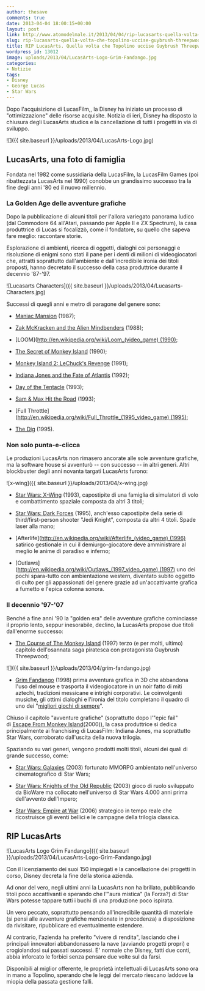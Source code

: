 ```yaml
---
author: thesave
comments: true
date: 2013-04-04 18:00:15+00:00
layout: post
link: http://www.atomodelmale.it/2013/04/04/rip-lucasarts-quella-volta-che-topolino-uccise-guybrush-threepwood/
slug: rip-lucasarts-quella-volta-che-topolino-uccise-guybrush-threepwood
title: RIP LucasArts. Quella volta che Topolino uccise Guybrush Threepwood.
wordpress_id: 13012
image: uploads/2013/04/LucasArts-Logo-Grim-Fandango.jpg
categories:
- Notizie
tags:
- Disney
- George Lucas
- Star Wars
---
```


Dopo l'acquisizione di LucasFilm,, la Disney ha iniziato un processo di "ottimizzazione" delle risorse acquisite. Notizia di ieri, Disney ha disposto la chiusura degli LucasArts studios e la cancellazione di tutti i progetti in via di sviluppo.

![]({{ site.baseurl }}/uploads/2013/04/LucasArts-Logo.jpg)

## LucasArts, una foto di famiglia

Fondata nel 1982 come sussidiaria della LucasFilm, la LucasFilm Games (poi ribattezzata LucasArts nel 1990) conobbe un grandissimo successo tra la fine degli anni '80 ed il nuovo millennio.

### La Golden Age delle avventure grafiche

Dopo la pubblicazione di alcuni titoli per l'allora variegato panorama ludico (dal Commodore 64 all'Atari, passando per Apple II e ZX Spectrum), la casa produttrice di Lucas si focalizzò, come il fondatore, su quello che sapeva fare meglio: raccontare storie.

Esplorazione di ambienti, ricerca di oggetti, dialoghi coi personaggi e risoluzione di enigmi sono stati il pane per i denti di milioni di videogiocatori che, attratti soprattutto dall'ambiente e dall'incredibile ironia dei titoli proposti, hanno decretato il successo della casa produttrice durante il decennio '87-'97.

![Lucasarts Characters]({{ site.baseurl }}/uploads/2013/04/Lucasarts-Characters.jpg)

Successi di quegli anni e metro di paragone del genere sono:

    
  * [Maniac Mansion](http://en.wikipedia.org/wiki/Maniac_Mansion) (1987);

    
  * [Zak McKracken and the Alien Mindbenders](http://en.wikipedia.org/wiki/Zak_McKracken_and_the_Alien_Mindbenders) (1988);

    
  * [LOOM](http://en.wikipedia.org/wiki/Loom_(video_game) (1990);

    
  * [The Secret of Monkey Island](http://en.wikipedia.org/wiki/The_Secret_of_Monkey_Island) (1990);

    
  * [Monkey Island 2: LeChuck's Revenge](http://en.wikipedia.org/wiki/Monkey_Island_2:_LeChuck%27s_Revenge) (1991);

    
  * [Indiana Jones and the Fate of Atlantis](http://en.wikipedia.org/wiki/Indiana_Jones_and_the_Fate_of_Atlantis) (1992);

    
  * [Day of the Tentacle](http://en.wikipedia.org/wiki/Day_of_the_Tentacle) (1993);

    
  * [Sam & Max Hit the Road](http://en.wikipedia.org/wiki/Sam_%26_Max_Hit_the_Road) (1993);

    
  * [Full Throttle](http://en.wikipedia.org/wiki/Full_Throttle_(1995_video_game) (1995);

    
  * [The Dig](http://en.wikipedia.org/wiki/The_Dig) (1995).

### Non solo punta-e-clicca

Le produzioni LucasArts non rimasero ancorate alle sole avventure grafiche, ma la software house si avventurò -- con successo -- in altri generi. Altri blockbuster degli anni novanta targati LucasArts furono:

![x-wing]({{ site.baseurl }}/uploads/2013/04/x-wing.jpg)
    
  * [Star Wars: X-Wing](http://en.wikipedia.org/wiki/Star_Wars:_X-Wing) (1993), capostipite di una famiglia di simulatori di volo e combattimento spaziale composta da altri 3 titoli;

    
  * [Star Wars: Dark Forces](http://en.wikipedia.org/wiki/Star_Wars:_Dark_Forces) (1995), anch'esso capostipite della serie di third/first-person shooter "Jedi Knight", composta da altri 4 titoli. Spade laser alla mano;

    
  * [Afterlife](http://en.wikipedia.org/wiki/Afterlife_(video_game) (1996) satirico gestionale in cui il demiurgo-giocatore deve amministrare al meglio le anime di paradiso e inferno;

    
  * [Outlaws](http://en.wikipedia.org/wiki/Outlaws_(1997_video_game) (1997) uno dei pochi spara-tutto con ambientazione western, diventato subito oggetto di culto per gli appassionati del genere grazie ad un'accattivante grafica a fumetto e l'epica colonna sonora.

### Il decennio '97-'07

Benché a fine anni '90 la "golden era" delle avventure grafiche cominciasse il proprio lento, seppur inesorabile, declino, la LucasArts propose due titoli dall'enorme successo:

    
  * [The Course of The Monkey Island](http://en.wikipedia.org/wiki/The_Curse_of_Monkey_Island) (1997) terzo (e per molti, ultimo) capitolo dell'osannata saga piratesca con protagonista Guybrush Threepwood;

![]({{ site.baseurl }}/uploads/2013/04/grim-fandango.jpg)
    
  * [Grim Fandango](http://en.wikipedia.org/wiki/Grim_fandango) (1998) prima avventura grafica in 3D che abbandona l'uso del mouse e trasporta il videogiocatore in un noir fatto di miti aztechi, tradizioni messicane e intrighi corporativi. Le coinvolgenti musiche, gli ottimi dialoghi e l'ironia del titolo completano il quadro di uno dei "[migliori giochi di sempre](http://uk.top100.ign.com/2007/ign_top_game_36.html)".

Chiuso il capitolo "avventure grafiche" (soprattutto dopo l'"epic fail" di [Escape From Monkey Island](http://en.wikipedia.org/wiki/Escape_from_Monkey_Island)(2000)), la casa produttrice si dedica principalmente ai franchising di LucasFilm: Indiana Jones, ma soprattutto Star Wars, corroborato dall'uscita della nuova trilogia.

Spaziando su vari generi, vengono prodotti molti titoli, alcuni dei quali di grande successo, come:

    
  * [Star Wars: Galaxies](http://en.wikipedia.org/wiki/Star_Wars:_Galaxies) (2003) fortunato MMORPG ambientato nell'universo cinematografico di Star Wars;

    
  * [Star Wars: Knights of the Old Republic](http://en.wikipedia.org/wiki/Star_Wars:_Knights_of_the_Old_Republic) (2003) gioco di ruolo sviluppato da BioWare ma collocato nell'universo di Star Wars 4.000 anni prima dell'avvento dell'Impero;

    
  * [Star Wars: Empire at War](http://en.wikipedia.org/wiki/Star_Wars:_Empire_at_War) (2006) strategico in tempo reale che ricostruisce gli eventi bellici e le campagne della trilogia classica.

## RIP LucasArts

![LucasArts Logo Grim Fandango]({{ site.baseurl }}/uploads/2013/04/LucasArts-Logo-Grim-Fandango.jpg)

Con il licenziamento dei suoi 150 impiegati e la cancellazione dei progetti in corso, Disney decreta la fine della storica azienda.

Ad onor del vero, negli ultimi anni la LucasArts non ha brillato, pubblicando titoli poco accattivanti e sperando che l'"aura mistica" (la Forza?) di Star Wars potesse tappare tutti i buchi di una produzione poco ispirata.

Un vero peccato, soprattutto pensando all'incredibile quantità di materiale (si pensi alle avventure grafiche menzionate in precedenza) a disposizione da rivisitare, ripubblicare ed eventualmente estendere.

Al contrario, l'azienda ha preferito "vivere di rendita", lasciando che i principali innovatori abbandonassero la nave (avviando progetti propri) e crogiolandosi sui passati successi. E' normale che Disney, fatti due conti, abbia inforcato le forbici senza pensare due volte sul da farsi.

Disponibili al miglior offerente, le proprietà intellettuali di LucasArts sono ora in mano a Topolino, sperando che le leggi del mercato riescano laddove la miopia della passata gestione fallì.
